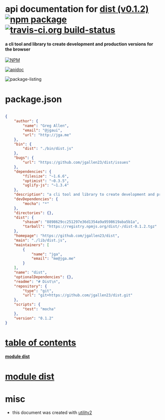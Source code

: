 # api documentation for  [dist (v0.1.2)](https://github.com/jgallen23/dist)  [![npm package](https://img.shields.io/npm/v/npmdoc-dist.svg?style=flat-square)](https://www.npmjs.org/package/npmdoc-dist) [![travis-ci.org build-status](https://api.travis-ci.org/npmdoc/node-npmdoc-dist.svg)](https://travis-ci.org/npmdoc/node-npmdoc-dist)
#### a cli tool and library to create development and production versions for the browser

[![NPM](https://nodei.co/npm/dist.png?downloads=true)](https://www.npmjs.com/package/dist)

[![apidoc](https://npmdoc.github.io/node-npmdoc-dist/build/screen-capture.buildNpmdoc.browser._2Fhome_2Ftravis_2Fbuild_2Fnpmdoc_2Fnode-npmdoc-dist_2Ftmp_2Fbuild_2Fapidoc.html.png)](https://npmdoc.github.io/node-npmdoc-dist/build..beta..travis-ci.org/apidoc.html)

![package-listing](https://npmdoc.github.io/node-npmdoc-dist/build/screen-capture.npmPackageListing.svg)



# package.json

```json

{
    "author": {
        "name": "Greg Allen",
        "email": "@jgaui",
        "url": "http://jga.me"
    },
    "bin": {
        "dist": "./bin/dist.js"
    },
    "bugs": {
        "url": "https://github.com/jgallen23/dist/issues"
    },
    "dependencies": {
        "filesize": "~1.6.6",
        "optimist": "~0.3.5",
        "uglify-js": "~1.3.4"
    },
    "description": "a cli tool and library to create development and production versions for the browser",
    "devDependencies": {
        "mocha": "*"
    },
    "directories": {},
    "dist": {
        "shasum": "8898629cc251297e36d1354a9a9598619aba5b1a",
        "tarball": "https://registry.npmjs.org/dist/-/dist-0.1.2.tgz"
    },
    "homepage": "https://github.com/jgallen23/dist",
    "main": "./lib/dist.js",
    "maintainers": [
        {
            "name": "jga",
            "email": "me@jga.me"
        }
    ],
    "name": "dist",
    "optionalDependencies": {},
    "readme": "# Dist\n",
    "repository": {
        "type": "git",
        "url": "git+https://github.com/jgallen23/dist.git"
    },
    "scripts": {
        "test": "mocha"
    },
    "version": "0.1.2"
}
```



# <a name="apidoc.tableOfContents"></a>[table of contents](#apidoc.tableOfContents)

#### [module dist](#apidoc.module.dist)



# <a name="apidoc.module.dist"></a>[module dist](#apidoc.module.dist)



# misc
- this document was created with [utility2](https://github.com/kaizhu256/node-utility2)
